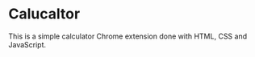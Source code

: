 Calucaltor
================
This is a simple calculator Chrome extension done with HTML, CSS and JavaScript.
